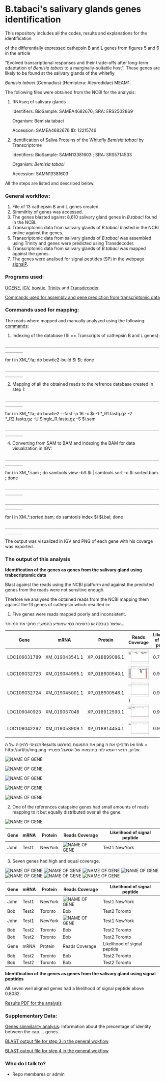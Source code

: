 # B.tabaci's salivary glands genes identification #


This repository includes all the codes, results  and explanations for the identification 

of the differentially expressed cathepsin B and L genes from figures 5 and 6 in the article

"Evolved transcriptional responses and their trade-offs after long-term adaptation of *Bemisia tabaci* to a marginally-suitable host". These genes are likely to be found at the salivary glands of the whitefly

*Bemisia tabaci* (Gennadius) (Hemiptera: Aleyrodidae) MEAM1.



The following files were obtained from the NCBI for the analysis:

1. RNAseq of salivary glands

   Identifiers:	BioSample: SAMEA4682676; SRA: ERS2502869
   
   Organism:	Bemisia tabaci 
   
   Accession: SAMEA4682676	ID: 12215746

2. Identification of Saliva Proteins of the Whitefly *Bemisia tabaci* by Transcriptome

   Identifiers:	BioSample: SAMN13381603 ; SRA: SRS5714533
   
   Organism:	*Bemisia tabaci*
   
   Accession: SAMN13381603


All the steps are listed and described below.

### General workflow: ###

1. File of 13 cathepsin B and L genes created.
2. Simmilrity of genes was accessed.
3. The genes blasted against 8,610 salivary gland genes in *B.tabaci* found in the NCBI.
4. Transcriptomic data from salivary glands of *B.tabaci* blasted in the NCBI online against the genes.
5. Transcriptomic data from salivary glands of *B.tabaci* was assembled using Trinity and genes were predicted using Transdecoder.
6. Transcriptomic data from salivary glands of *B.tabaci* was mapped against the genes.
7. The genes were analised for signal peptides (SP) in the webpage [signalP](https://services.healthtech.dtu.dk/service.php?SignalP-5.0).


### Programs used: ###


[UGENE](LINK), [IGV](LINK), [bowtie](LINK), [Trinity](LINK) and [Transdecoder](link).

[Commands used for assembly and gene prediction from transcriptomic data](https://github.com/KseniaJuravel/B.tabaci_salivary_glands/blob/main/commands_file.sh)

### Commands used for mapping: ###

The reads where mapped and manually analyzed using the following [commands](https://github.com/KseniaJuravel/B.tabaci_salivary_glands/blob/main/commands_file.sh):

1. Indexing of the database ($i == Transcripts of cathepsin B and L genes):


`______________________________________________________________________________`



for i in XM_*.fa; do bowtie2-build $i $i; done

`______________________________________________________________________________`



2. Mapping of all the obtained reads to the refrence database created in step 1:


`______________________________________________________________________________`

for i in XM_*.fa; do bowtie2 --fast -p 16 -x $i  -1 *_R1.fastq.gz -2 *_R2.fastq.gz -U Single_R.fastq.gz -S $i.sam 

`______________________________________________________________________________`


4. Converting from SAM to BAM and indexing the BAM for data visualization in IGV: 


`______________________________________________________________________________`

for i in XM_*.sam ; do samtools view -bS $i | samtools sort -o $i.sorted.bam ; done

`______________________________________________________________________________`


`______________________________________________________________________________`

for i in XM_*.sorted.bam; do samtools index $i $i.bai; done

`______________________________________________________________________________`



The output was visualized in IGV and PNG of each gene with his covarge was exported.


 
### The output of this analysis ###


**Identification of the genes as genes from the salivary gland using trabscriptomic data**

Blast against the reads using the NCBI platform and against the predicted genes from the reads were not sensitive enough.

Therfore we analysed the obtained reads from the NCBI mapping them against the 13 genes of cathepsin which resulted in:

1. Five genes were reads mapped poorly and inconsistent.


אפשר בטבלה או כרשימה כמי שמופיע בהמשך:
מחקי את המיותר...



| Gene          | mRNA          | Protein       | Reads Coverage                        | Likelihood of signal peptide     |
| ------------- | ------------- | ------------- | ------------------------------------- | -------------------------------- |
| LOC109031789  | XM_019043541.1| XP_018899086.1| ![LOC109031789](https://github.com/KseniaJuravel/B.tabaci_salivary_glands/blob/main/Results/igv_XM_019043541.1.png)|            0.792                 |
| LOC109032723  | XM_019044995.1| XP_018900540.1| ![LOC109032723](https://github.com/KseniaJuravel/B.tabaci_salivary_glands/blob/main/Results/igv_XM_019044995.1.png)|            0.9549                |
| LOC109032724  | XM_019045001.1| XP_018900546.1| ![LOC109032724](https://github.com/KseniaJuravel/B.tabaci_salivary_glands/blob/main/Results/igv_XM_019045001.1.png))|            0.9551                |
| LOC109040923  | XM_019057048  | XP_018912593.1| ![LOC109040923](https://github.com/KseniaJuravel/B.tabaci_salivary_glands/blob/main/Results/igv_XM_019057048.1.png) |            0.9406                |
| LOC109042262  | XM_019058909.1| XP_018914454.1| ![LOC109042262](https://github.com/KseniaJuravel/B.tabaci_salivary_glands/blob/main/Results/igv_XM_019058909.1.png) |            0.9908                |


תכניסי לתיקיה של הResults את התמונות בפורמט png ואז תדביקי את ה link = http://url/to/img.png אליהן, תראי דוגמא לזה בתוצאות של הסיגנל פפטייד.

![NAME OF GENE](http://url/to/img.png)

![NAME OF GENE](http://url/to/img.png)

![NAME OF GENE](http://url/to/img.png)

![NAME OF GENE](http://url/to/img.png)

![NAME OF GENE](http://url/to/img.png)


2. One of the references catapsine genes had small amounts of reads mapping to it but equally distributed over all the gene.


![NAME OF GENE](http://url/to/img.png)

| Gene          | mRNA          | Protein  | Reads Coverage                        | Likelihood of signal peptide     |
| ------------- | ------------- | -------- | ------------------------------------- | -------------------------------- |
| John          | Test1         | NewYork  | ![NAME OF GENE](http://url/to/img.png)| Test1         NewYork            |


3. Seven genes had high and equal coverage. 


![NAME OF GENE](http://url/to/img.png)
![NAME OF GENE](http://url/to/img.png)
![NAME OF GENE](http://url/to/img.png)
![NAME OF GENE](http://url/to/img.png)
![NAME OF GENE](http://url/to/img.png)
![NAME OF GENE](http://url/to/img.png)
![NAME OF GENE](http://url/to/img.png)


| Gene          | mRNA          | Protein  | Reads Coverage                        | Likelihood of signal peptide     |
| ------------- | ------------- | -------- | ------------------------------------- | -------------------------------- |
| John          | Test1         | NewYork  | ![NAME OF GENE](http://url/to/img.png)| Test1         NewYork            |
| Bob           | Test2         | Toronto  | Bob                                   | Test2         Toronto            |
| John          | Test1         | NewYork  | ![NAME OF GENE](http://url/to/img.png)| Test1         NewYork            |
| Bob           | Test2         | Toronto  | Bob                                   | Test2         Toronto            |
| Bob           | Test2         | Toronto  | Bob                                   | Test2         Toronto            |
| Gene          | mRNA          | Protein  | Reads Coverage                        | Likelihood of signal peptide     |
| Bob           | Test2         | Toronto  | Bob                                   | Test2         Toronto            |
| Bob           | Test2         | Toronto  | Bob                                   | Test2         Toronto            |



**Identification of the genes as genes from the salivary gland using signal peptides**

All seven well aligned genes had a likelihood of signal peptide above 0.8032. 

[Results PDF for the analysis](https://github.com/KseniaJuravel/B.tabaci_salivary_glands/blob/main/Results/SignalP%20-%205.0%20-%20Services%20-%20DTU%20Health%20Tech.pdf)


### Supplementary Data: ###

[Genes simmilarity analysis](https://github.com/KseniaJuravel/B.tabaci_salivary_glands/blob/main/Multiple_alignment_distance_matrix_cathepsin_genes.html): Information about the precentage of identity between the cap.... genes.

[BLAST output file for step 3 in the general wokflow](LIMK)

[BLAST output file for step 4 in the general wokflow](LIMK)


### Who do I talk to? ###

* Repo membares or admin

